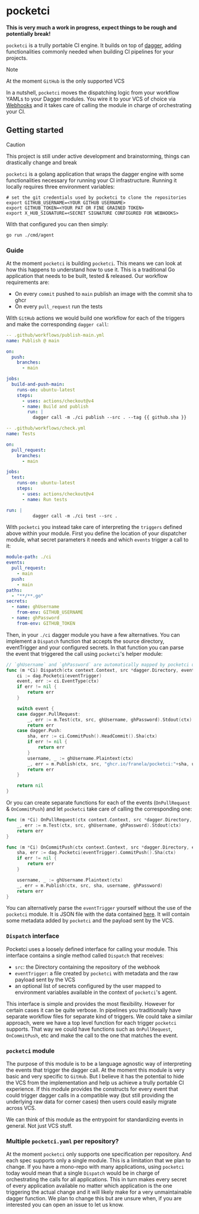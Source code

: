 # pocketci

**This is very much a work in progress, expect things to be rough and potentially break!**


`pocketci` is a trully portable CI engine. It builds on top of [dagger](https://dagger.io), adding functionalities commonly needed when building CI pipelines for your projects. 

> [!NOTE]
> At the moment `GitHub` is the only supported VCS

In a nutshell, `pocketci` moves the dispatching logic from your workflow YAMLs to your Dagger modules. You wire it to your VCS of choice via [Webhooks](https://docs.github.com/en/webhooks/about-webhooks) and it takes care of calling the module in charge of orchestrating your CI.


## Getting started

> [!CAUTION]
> This project is still under active development and brainstorming, things can drastically change and break

`pocketci` is a golang application that wraps the dagger engine with some functionalities necessary for running your CI infrastructure. Running it locally requires three environment variables:
```terminal
# set the git credentials used by pocketci to clone the repositories
export GITHUB_USERNAME=<YOUR GITHUB USERNAME>
export GITHUB_TOKEN=<YOUR PAT OR FINE GRAINED TOKEN>
export X_HUB_SIGNATURE=<SECRET SIGNATURE CONFIGURED FOR WEBHOOKS>
```

With that configured you can then simply:
```sh
go run ./cmd/agent
```

### Guide

At the moment `pocketci` is building `pocketci`. This means we can look at how this happens to understand how to use it. This is a traditional Go application that needs to be built, tested & released. Our workflow requirements are:
- On every `commit` pushed to `main` publish an image with the commit sha to ghcr
- On every `pull_request` run the tests

With `GitHub` actions we would build one workflow for each of the triggers and make the corresponding `dagger call`:
```yaml
-- .github/workflows/publish-main.yml
name: Publish @ main

on:
  push:
    branches:
      - main

jobs:
  build-and-push-main:
    runs-on: ubuntu-latest
    steps:
      - uses: actions/checkout@v4
      - name: Build and publish
        run: |
          dagger call -m ./ci publish --src . --tag {{ github.sha }}

-- .github/workflows/check.yml
name: Tests

on:
  pull_request:
    branches:
      - main

jobs:
  test:
    runs-on: ubuntu-latest
    steps:
      - uses: actions/checkout@v4
      - name: Run tests

run: |
          dagger call -m ./ci test --src .
```

With `pocketci` you instead take care of interpreting the `triggers` defined above within your module. First you define the location of your dispatcher module, what secret parameters it needs and which `events` trigger a call to it:
```yaml
module-path: ./ci
events:
  pull_request:
    - main
  push:
    - main
paths:
  - "**/**.go"
secrets:
  - name: ghUsername
    from-env: GITHUB_USERNAME
  - name: ghPassword
    from-env: GITHUB_TOKEN
```

Then, in your `./ci` dagger module you have a few alternatives. You can implement a `Dispatch` function that accepts the source directory, eventTrigger and your configured secrets. In that function you can parse the event that triggered the call using `pocketci`'s helper module:
```go
// `ghUsername` and `ghPassword` are automatically mapped by pocketci using what you specify in the `pocketci.yaml`
func (m *Ci) Dispatch(ctx context.Context, src *dagger.Directory, eventTrigger *dagger.File, ghUsername, ghPassword *dagger.Secret) error {
	ci := dag.Pocketci(eventTrigger)
	event, err := ci.EventType(ctx)
	if err != nil {
		return err
	}

	switch event {
	case dagger.PullRequest:
		_, err := m.Test(ctx, src, ghUsername, ghPassword).Stdout(ctx)
		return err
	case dagger.Push:
		sha, err := ci.CommitPush().HeadCommit().Sha(ctx)
		if err != nil {
			return err
		}
		username, _ := ghUsername.Plaintext(ctx)
		_, err = m.Publish(ctx, src, "ghcr.io/franela/pocketci:"+sha, username, ghPassword)
		return err
	}

	return nil
}
```

Or you can create separate functions for each of the events (`OnPullRequest` & `OnCommitPush`) and let `pocketci` take care of calling the corresponding one:
```go
func (m *Ci) OnPullRequest(ctx context.Context, src *dagger.Directory, eventTrigger *dagger.File, ghUsername, ghPassword *dagger.Secret) error {
	_, err := m.Test(ctx, src, ghUsername, ghPassword).Stdout(ctx)
	return err
}

func (m *Ci) OnCommitPush(ctx context.Context, src *dagger.Directory, eventTrigger *dagger.File, ghUsername, ghPassword *dagger.Secret) error {
	sha, err := dag.Pocketci(eventTrigger).CommitPush().Sha(ctx)
	if err != nil {
		return err
	}

	username, _ := ghUsername.Plaintext(ctx)
	_, err = m.Publish(ctx, src, sha, username, ghPassword)
	return err
}
```

You can alternatively parse the `eventTrigger` yourself without the use of the `pocketci` module. It is JSON file with the data contained [here](pocketci/server.go#L21). It will contain some metadata added by `pocketci` and the payload sent by the VCS.

### `Dispatch` interface

Pocketci uses a loosely defined interface for calling your module. This interface contains a single method called `Dispatch` that receives:
- `src`: the Directory containing the repository of the webhook
- `eventTrigger`: a file created by `pocketci` with metadata and the raw payload sent by the VCS
- an optional list of secrets configured by the user mapped to environment variables available in the context of `pocketci`'s agent.

This interface is simple and provides the most flexibility. However for certain cases it can be quite verbose. In pipelines you traditionally have separate workflow files for separate kind of triggers. We could take a similar approach, were we have a top level function for each trigger `pocketci` supports. That way we could have functions such as `OnPullRequest`, `OnCommitPush`, etc and make the call to the one that matches the event.

### `pocketci` module

The purpose of this module is to be a language agnostic way of interpreting the events that trigger the dagger call. At the moment this module is very basic and very specific to `GitHub`. But I believe it has the potential to hide the VCS from the implementation and help us achieve a trully portable CI experience. If this module provides the constructs for every event that could trigger dagger calls in a compatible way (but still providing the underlying raw data for corner cases) then users could easily migrate across VCS.

We can think of this module as the entrypoint for standardizing events in general. Not just VCS stuff.

### Multiple `pocketci.yaml` per repository?

At the moment `pocketci` only supports one specification per repository. And each spec supports only a single module. This is a limitation that we plan to change. If you have a mono-repo with many applications, using `pocketci` today would mean that a single `Dispatch` would be in charge of orchestrating the calls for all applications. This in turn makes every secret of every application available no matter which application is the one triggering the actual change and it will likely make for a very unmaintainable dagger function. We plan to change this but are unsure when, if you are interested you can open an issue to let us know.
